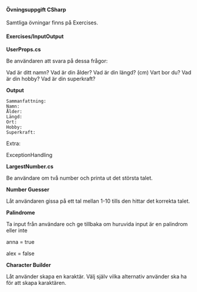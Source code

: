 ﻿#### Övningsuppgift CSharp

Samtliga övningar finns på Exercises. 

#### Exercises/InputOutput

**UserProps.cs**

Be användaren att svara på dessa frågor:

Vad är ditt namn? 
Vad är din ålder? 
Vad är din längd? (cm) 
Vart bor du? 
Vad är din hobby? 
Vad är din superkraft? 

**Output**

```
Sammanfattning:
Namn: 
Ålder: 
Längd: 
Ort: 
Hobby: 
Superkraft: 
```

Extra:

ExceptionHandling

**LargestNumber.cs**

Be användare om två number och printa ut det största talet.

**Number Guesser**

Låt användaren gissa på ett tal mellan 1-10 tills den hittar det korrekta talet.

**Palindrome**

Ta input från användare och ge tillbaka om huruvida input är en palindrom eller inte

anna = true

alex = false

**Character Builder**

Låt använder skapa en karaktär. Välj själv vilka alternativ använder ska ha för att skapa karaktären.